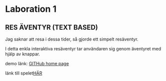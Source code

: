 # Laboration 1
## RES ÄVENTYR (TEXT BASED)

Jag saknar att resa i dessa tider, så gjorde ett simpelt resäventyr.

I detta enkla interaktiva resäventyr tar användaren sig genom äventyret med hjälp av knappar.

demo länk: [GITHub home page](https://www.github.com)

länk till spelet[HÄR](https://antonmaenpaa.github.io/lab-ett)
